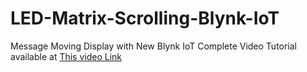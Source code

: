# LED-Matrix-Scrolling-Blynk-IoT
Message Moving Display with New Blynk IoT
Complete Video Tutorial available at [This video Link](https://youtu.be/hns8wvBJLts)
